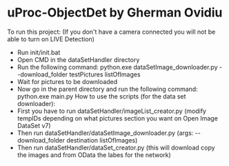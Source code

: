 # uProc-ObjectDet by Gherman Ovidiu
To run this project: (If you don't have a camera connected you will not be able to turn on LIVE Detection)
  * Run init/init.bat
  * Open CMD in the dataSetHandler directory
  * Run the following command: python.exe dataSetImage_downloader.py --download_folder testPictures listOfImages
  * Wait for pictures to be downloaded
  * Now go in the parent directory and run the following command: python.exe main.py
How to use the scripts (for the data set downloader):
  * First you have to run dataSetHandler/imageList_creator.py (modify tempIDs depending on what pictures section you want on Open Image DataSet v7)
  * Then run dataSetHandler/dataSetImage_downloader.py (args: --download_folder destination listOfImages)
  * Then run dataSetHandler/dataSet_creator.py (this will download copy the images and from OData the labes for the network) 
